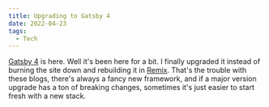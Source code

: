 ```yaml
---
title: Upgrading to Gatsby 4
date: 2022-04-23
tags:
  - Tech
---
```


[Gatsby 4](https://www.gatsbyjs.com/gatsby-4/) is here. Well it's been here for a bit. I finally upgraded it instead of burning the site down and rebuilding it in [Remix]([Remix](https://remix.run/)). That's the trouble with these blogs, there's always a fancy new framework, and if a major version upgrade has a ton of breaking changes, sometimes it's just easier to start fresh with a new stack.